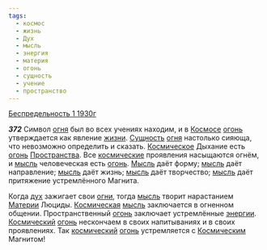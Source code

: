 ```yaml
---
tags:
  - космос
  - жизнь
  - Дух
  - мысль
  - энергия
  - материя
  - огонь
  - сущность
  - учение
  - пространство
---
```


[Беспредельность 1 1930г](/agni/1930)

___372___
Символ [огня](/tag/#[огонь](/tag/#огонь)) был во всех учениях находим, и в [Космосе](/tag/#космос) [огонь](/tag/#огонь) утверждается как явление [жизни](/tag/#жизнь). [Сущность](/tag/#сущность) [огня](/tag/#[огонь](/tag/#огонь)) настолько сияюща, что невозможно определить и сказать. [Космическое](/tag/#космос) Дыхание есть [огонь](/tag/#огонь) [Пространства](/tag/#пространство). Все [космические](/tag/#космос) проявления насыщаются огнём, и [мысль](/tag/#мысль) человеческая есть [огонь](/tag/#огонь). [Мысль](/tag/#мысль) даёт форму; [мысль](/tag/#мысль) даёт направление; [мысль](/tag/#мысль) даёт жизнь; [мысль](/tag/#мысль) даёт творчество; [мысль](/tag/#мысль) даёт притяжение устремлённого Магнита.   

Когда [дух](/tag/#Дух) зажигает свои [огни](/tag/#огонь), тогда [мысль](/tag/#мысль) творит нарастанием [Материи](/tag/#материя) Люциды. [Космическая](/tag/#космос) [мысль](/tag/#мысль) заключается в огненном общении. Пространственный [огонь](/tag/#огонь) заключает устремлённые [энергии](/tag/#энергия). [Космический](/tag/#космос) [огонь](/tag/#огонь) нескончаем в своих напитываниях и в своих проявлениях. Так [космический](/tag/#космос) [огонь](/tag/#огонь) устремляется с [Космическим](/tag/#космос) Магнитом!